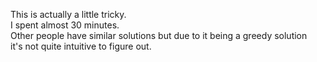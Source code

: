 This is actually a little tricky.\
I spent almost 30 minutes.\
Other people have similar solutions but due to it being a greedy solution\
it's not quite intuitive to figure out.